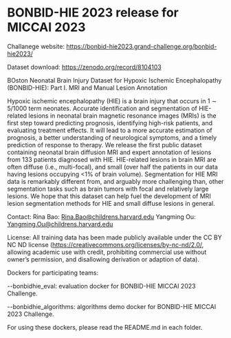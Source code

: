 # BONBID-HIE 2023 release for MICCAI 2023
Challanege website: https://bonbid-hie2023.grand-challenge.org/bonbid-hie2023/

Dataset download: https://zenodo.org/record/8104103

BOston Neonatal Brain Injury Dataset for Hypoxic Ischemic Encephalopathy (BONBID-HIE): Part I. MRI and Manual Lesion Annotation

Hypoxic ischemic encephalopathy (HIE) is a brain injury that occurs in 1 ∼ 5/1000 term neonates. 
Accurate identification and segmentation of HIE-related lesions in neonatal brain magnetic resonance images (MRIs) 
is the first step toward predicting prognosis, identifying high-risk patients, and evaluating treatment effects.
It will lead to a more accurate estimation of prognosis, a better understanding of neurological symptoms, and a 
timely prediction of response to therapy. We release the first public dataset containing neonatal brain diffusion 
MRI and expert annotation of lesions from 133 patients diagnosed with HIE. HIE-related lesions in brain MRI are 
often diffuse (i.e., multi-focal), and small (over half the patients in our data having lesions occupying <1% of brain volume). 
Segmentation for HIE MRI data is remarkably different from, and arguably more challenging than, other segmentation 
tasks such as brain tumors with focal and relatively large lesions. We hope that this dataset can help fuel the 
development of MRI lesion segmentation methods for HIE and small diffuse lesions in general.

Contact:
Rina Bao: Rina.Bao@childrens.harvard.edu
Yangming Ou: Yangming.Ou@childrens.harvard.edu

License:
All training data has been made publicly available under the CC BY NC ND license (https://creativecommons.org/licenses/by-nc-nd/2.0/, allowing academic use with credit, prohibiting commercial use without owner’s permission, and disallowing derivation or adaption of data). 

Dockers for participating teams:

--bonbidhie_eval: evaluation docker for BONBID-HIE MICCAI 2023 Challenge. 

--bonbidhie_algorithms: algorithms demo docker for BONBID-HIE MICCAI 2023 Challenge.

For using these dockers, please read the README.md in each folder.
